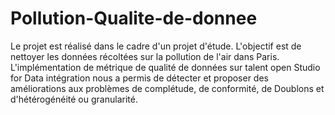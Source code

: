 # Pollution-Qualite-de-donnee

Le projet est réalisé dans le cadre d'un projet d'étude. L'objectif est de nettoyer les données récoltées sur la pollution de l'air dans Paris. L'implémentation de métrique de qualité de données sur talent open Studio for Data intégration nous a permis de détecter et proposer des améliorations aux problèmes de complétude, de conformité, de Doublons et d'hétérogénéité ou granularité.
